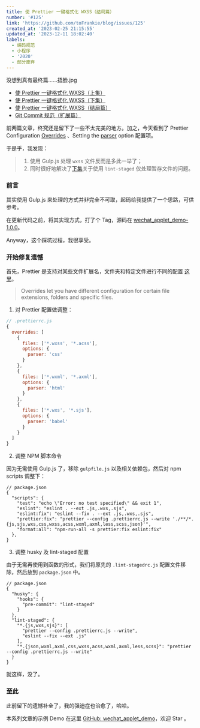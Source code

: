 ```yaml
---
title: 使 Prettier 一键格式化 WXSS（结局篇）
number: '#125'
link: 'https://github.com/toFrankie/blog/issues/125'
created_at: '2023-02-25 21:15:55'
updated_at: '2023-12-11 18:02:40'
labels:
  - 编码规范
  - 小程序
  - '2020'
  - 部分废弃
---
```

没想到真有最终篇......捂脸.jpg

* [使 Prettier 一键格式化 WXSS（上集）](https://github.com/toFrankie/blog/issues/123)
* [使 Prettier 一键格式化 WXSS（下集）](https://github.com/toFrankie/blog/issues/124)
* [使 Prettier 一键格式化 WXSS（结局篇）](https://github.com/toFrankie/blog/issues/125)
* [Git Commit 规范（扩展篇）](https://github.com/toFrankie/blog/issues/101)

前两篇文章，终究还是留下了一些不太完美的地方。加之，今天看到了 Prettier Configuration [Overrides](https://prettier.io/docs/en/configuration.html) 、Setting the [parser](https://prettier.io/docs/en/options.html#parser) option 配置项。

于是乎，我发现：

> 1. 使用 Gulp.js 处理 `wxss` 文件反而是多此一举了；
> 2. 同时很好地解决了[下集](https://github.com/toFrankie/blog/issues/124)关于使用 `lint-staged` 仅处理暂存文件的问题。

### 前言

其实使用 Gulp.js 来处理的方式并非完全不可取，起码给我提供了一个思路，可供参考。

在更新代码之前，将其实现方式，打了个 Tag，源码在  [wechat_applet_demo-1.0.0](https://github.com/toFrankie/wechat_applet_demo/releases/tag/v1.0.0)。

Anyway，这个踩坑过程，我很享受。

### 开始修复遗憾

首先，Prettier 是支持对某些文件扩展名，文件夹和特定文件进行不同的配置  [这里](https://prettier.io/docs/en/configuration.html)。
> Overrides let you have different configuration for certain file extensions, folders and specific files.

1. 对 Prettier 配置做调整：
```js
// .prettierrc.js
{
  overrides: [
    {
      files: ['*.wxss', '*.acss'],
      options: {
        parser: 'css'
      }
    },
    {
      files: ['*.wxml', '*.axml'],
      options: {
        parser: 'html'
      }
    },
    {
      files: ['*.wxs', '*.sjs'],
      options: {
        parser: 'babel'
      }
    }
  ]
}
```
2. 调整 NPM 脚本命令

因为无需使用 Gulp.js 了，移除 `gulpfile.js` 以及相关依赖包，然后对 npm scripts 调整下：

```json5
// package.json
{
  "scripts": {
    "test": "echo \"Error: no test specified\" && exit 1",
    "eslint": "eslint . --ext .js,.wxs,.sjs",
    "eslint:fix": "eslint --fix . --ext .js,.wxs,.sjs",
    "prettier:fix": "prettier --config .prettierrc.js --write './**/*.{js,sjs,wxs,css,wxss,acss,wxml,axml,less,scss,json}'",
    "format:all": "npm-run-all -s prettier:fix eslint:fix"
  },
}
```
3. 调整 husky 及 lint-staged 配置

由于无需再使用到函数的形式，我们将原先的 `.lint-stagedrc.js` 配置文件移除，然后放到 `package.json` 中。
```json5
// package.json
{
  "husky": {
    "hooks": {
      "pre-commit": "lint-staged"
    }
  },
  "lint-staged": {
    "*.{js,wxs,sjs}": [
      "prettier --config .prettierrc.js --write",
      "eslint --fix --ext .js"
    ],
    "*.{json,wxml,axml,css,wxss,acss,wxml,axml,less,scss}": "prettier --config .prettierrc.js --write"
  }
}
```
就这样，没了。

### 至此

此前留下的遗憾补全了，我的强迫症也治愈了，哈哈。

本系列文章的示例 Demo 在这里  [GitHub: wechat_applet_demo](https://github.com/toFrankie/wechat_applet_demo.git)，欢迎 Star 。
